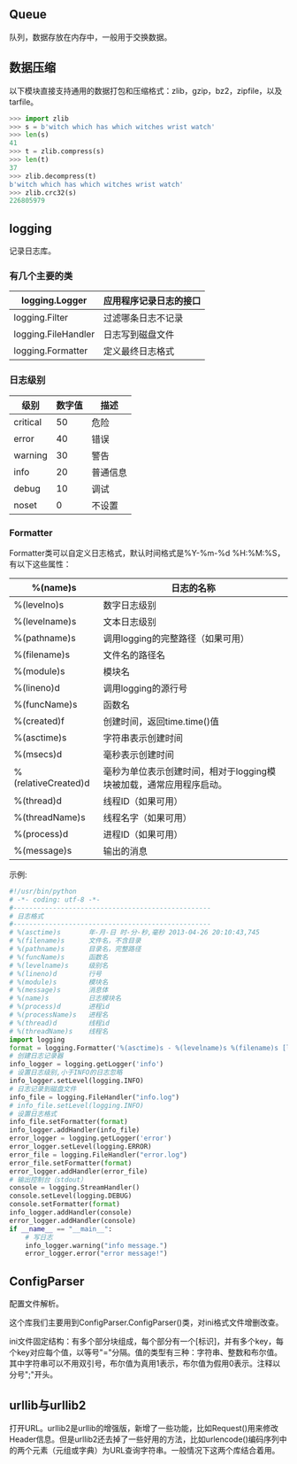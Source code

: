 <a name="Queue"></a>
## Queue

队列，数据存放在内存中，一般用于交换数据。

<a name="b0608859"></a>
## 数据压缩

以下模块直接支持通用的数据打包和压缩格式：zlib，gzip，bz2，zipfile，以及 tarfile。

```python
>>> import zlib
>>> s = b'witch which has which witches wrist watch'
>>> len(s)
41
>>> t = zlib.compress(s)
>>> len(t)
37
>>> zlib.decompress(t)
b'witch which has which witches wrist watch'
>>> zlib.crc32(s)
226805979
```

<a name="logging"></a>
## logging

记录日志库。

<a name="6632174b"></a>
### 有几个主要的类
| logging.Logger | 应用程序记录日志的接口 |
| --- | --- |
| logging.Filter | 过滤哪条日志不记录 |
| logging.FileHandler | 日志写到磁盘文件 |
| logging.Formatter | 定义最终日志格式 |


<a name="2be3e177"></a>
### 日志级别
| 级别 | 数字值 | 描述 |
| --- | --- | --- |
| critical | 50 | 危险 |
| error | 40 | 错误 |
| warning | 30 | 警告 |
| info | 20 | 普通信息 |
| debug | 10 | 调试 |
| noset | 0 | 不设置 |


<a name="Formatter"></a>
### Formatter

Formatter类可以自定义日志格式，默认时间格式是%Y-%m-%d %H:%M:%S，有以下这些属性：

| %(name)s | 日志的名称 |
| --- | --- |
| %(levelno)s | 数字日志级别 |
| %(levelname)s | 文本日志级别 |
| %(pathname)s | 调用logging的完整路径（如果可用） |
| %(filename)s | 文件名的路径名 |
| %(module)s | 模块名 |
| %(lineno)d | 调用logging的源行号 |
| %(funcName)s | 函数名 |
| %(created)f | 创建时间，返回time.time()值 |
| %(asctime)s | 字符串表示创建时间 |
| %(msecs)d | 毫秒表示创建时间 |
| %(relativeCreated)d | 毫秒为单位表示创建时间，相对于logging模块被加载，通常应用程序启动。 |
| %(thread)d | 线程ID（如果可用） |
| %(threadName)s | 线程名字（如果可用） |
| %(process)d | 进程ID（如果可用） |
| %(message)s | 输出的消息 |


示例:

```python
#!/usr/bin/python
# -*- coding: utf-8 -*-
#--------------------------------------------------
# 日志格式
#--------------------------------------------------
# %(asctime)s       年-月-日 时-分-秒,毫秒 2013-04-26 20:10:43,745
# %(filename)s      文件名，不含目录
# %(pathname)s      目录名，完整路径
# %(funcName)s      函数名
# %(levelname)s     级别名
# %(lineno)d        行号
# %(module)s        模块名
# %(message)s       消息体
# %(name)s          日志模块名
# %(process)d       进程id
# %(processName)s   进程名
# %(thread)d        线程id
# %(threadName)s    线程名
import logging
format = logging.Formatter('%(asctime)s - %(levelname)s %(filename)s [line:%(lineno)d] %(message)s')
# 创建日志记录器
info_logger = logging.getLogger('info')
# 设置日志级别,小于INFO的日志忽略
info_logger.setLevel(logging.INFO)
# 日志记录到磁盘文件
info_file = logging.FileHandler("info.log")
# info_file.setLevel(logging.INFO)
# 设置日志格式
info_file.setFormatter(format)
info_logger.addHandler(info_file)
error_logger = logging.getLogger('error')
error_logger.setLevel(logging.ERROR)
error_file = logging.FileHandler("error.log")
error_file.setFormatter(format)
error_logger.addHandler(error_file)
# 输出控制台（stdout）
console = logging.StreamHandler()
console.setLevel(logging.DEBUG)
console.setFormatter(format)
info_logger.addHandler(console)
error_logger.addHandler(console)
if __name__ == "__main__":
    # 写日志
    info_logger.warning("info message.")
    error_logger.error("error message!")
```

<a name="ConfigParser"></a>
## ConfigParser

配置文件解析。

这个库我们主要用到ConfigParser.ConfigParser()类，对ini格式文件增删改查。

ini文件固定结构：有多个部分块组成，每个部分有一个[标识]，并有多个key，每个key对应每个值，以等号"="分隔。值的类型有三种：字符串、整数和布尔值。其中字符串可以不用双引号，布尔值为真用1表示，布尔值为假用0表示。注释以分号";"开头。

<a name="629b4149"></a>
## urllib与urllib2

打开URL。urllib2是urllib的增强版，新增了一些功能，比如Request()用来修改Header信息。但是urllib2还去掉了一些好用的方法，比如urlencode()编码序列中的两个元素（元组或字典）为URL查询字符串。一般情况下这两个库结合着用。


